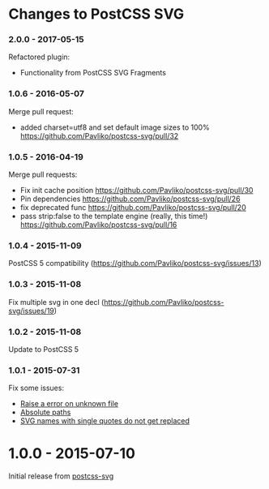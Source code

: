 # Changes to PostCSS SVG

### 2.0.0 - 2017-05-15

Refactored plugin:
* Functionality from PostCSS SVG Fragments

### 1.0.6 - 2016-05-07

Merge pull request:
* added charset=utf8 and set default image sizes to 100% https://github.com/Pavliko/postcss-svg/pull/32

### 1.0.5 - 2016-04-19

Merge pull requests:
* Fix init cache position https://github.com/Pavliko/postcss-svg/pull/30
* Pin dependencies https://github.com/Pavliko/postcss-svg/pull/26
* fix deprecated func https://github.com/Pavliko/postcss-svg/pull/20
* pass strip:false to the template engine (really, this time!) https://github.com/Pavliko/postcss-svg/pull/16

### 1.0.4 - 2015-11-09

PostCSS 5 compatibility (https://github.com/Pavliko/postcss-svg/issues/13)

### 1.0.3 - 2015-11-08

Fix multiple svg in one decl (https://github.com/Pavliko/postcss-svg/issues/19)

### 1.0.2 - 2015-11-08

Update to PostCSS 5

### 1.0.1 - 2015-07-31

Fix some issues:
* [Raise a error on unknown file](https://github.com/Pavliko/postcss-svg/issues/7)
* [Absolute paths](https://github.com/Pavliko/postcss-svg/issues/8)
* [SVG names with single quotes do not get replaced](https://github.com/Pavliko/postcss-svg/issues/10)

# 1.0.0 - 2015-07-10

Initial release from [postcss-svg](https://github.com/Pavliko/postcss-svg)
